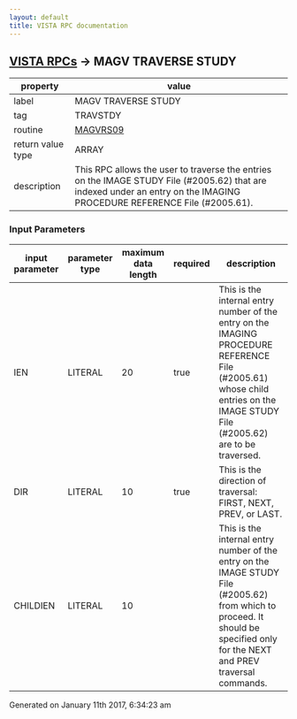 ```yaml
---
layout: default
title: VISTA RPC documentation
---
```




## [VISTA RPCs](TableOfContent.md) &#8594; MAGV TRAVERSE STUDY 

 property | value 
--- | --- 
 label | MAGV TRAVERSE STUDY
 tag | TRAVSTDY
 routine | [MAGVRS09](http://code.osehra.org/dox/Routine_MAGVRS09_source.html)
 return value type | ARRAY
 description | This RPC allows the user to traverse the entries on the IMAGE STUDY File (#2005.62) that are indexed under an entry on the IMAGING PROCEDURE REFERENCE File (#2005.61).

### Input Parameters

| input parameter | parameter type | maximum data length | required | description | 
| --- | --- | --- | --- | --- | 
| IEN | LITERAL | 20 | true | This is the internal entry number of the entry on the IMAGING PROCEDURE REFERENCE File (#2005.61) whose child entries on the IMAGE STUDY File (#2005.62) are to be traversed. | 
| DIR | LITERAL | 10 | true | This is the direction of traversal:  FIRST, NEXT, PREV, or LAST. | 
| CHILDIEN | LITERAL | 10 |  | This is the internal entry number of the entry on the IMAGE STUDY File (#2005.62) from which to proceed.  It should be specified only for the NEXT and PREV traversal commands. | 




Generated on January 11th 2017, 6:34:23 am
